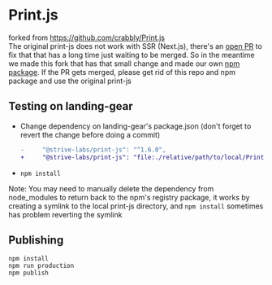 # Print.js
forked from https://github.com/crabbly/Print.js  
The original print-js does not work with SSR (Next.js), there's an [open PR](https://github.com/crabbly/Print.js/pull/543) to fix that
that has a long time just waiting to be merged. So in the meantime we made this fork that has that small change and made our own 
[npm package](https://www.npmjs.com/package/@strive-labs/print-js). If the PR gets merged, please get rid of this repo and npm package and use the original print-js

## Testing on landing-gear
- Change dependency on landing-gear's package.json (don't forget to revert the change before doing a commit)
  ```diff
  -     "@strive-labs/print-js": "^1.6.0",
  +     "@strive-labs/print-js": "file:./relative/path/to/local/Print.js",
  ```
- `npm install`

Note: You may need to manually delete the dependency from node_modules to return back to the npm's registry package,
it works by creating a symlink to the local print-js directory, and `npm install` sometimes has problem reverting the symlink

## Publishing
```
npm install
npm run production
npm publish
```